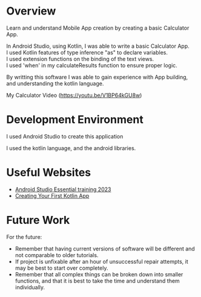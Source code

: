 # Overview

Learn and understand Mobile App creation by creating a basic Calculator App.

In Android Studio, using Kotlin, I was able to write a basic Calculator App.    
I used Kotlin features of type inference "as" to declare variables.  
I used extension functions on the binding of the text views.  
I used 'when' in my calculateResults function to ensure proper logic.  


By writting this software I was able to gain experience with App building, and understanding the kotlin language.  



My Calculator Video (https://youtu.be/V1BP64kGU8w)

# Development Environment

I used Android Studio to create this application

I used the kotlin language, and the android libraries.

# Useful Websites


- [Android Studio Essential training 2023]([http://url.link.goes.here](https://www.youtube.com/watch?v=i8z3KIbe1xY))
- [Creating Your First Kotlin App]([http://url.link.goes.here](https://www.youtube.com/watch?v=0bfEO6z-Bgs))

# Future Work

For the future:

- Remember that having current versions of software will be different and not comparable to older tutorials.
- If project is unfixable after an hour of unsuccessful repair attempts, it may be best to start over completely.
- Remember that all complex things can be broken down into smaller functions, and that it is best to take the time and understand them individually.
